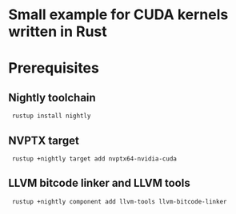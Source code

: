 # Small example for CUDA kernels written in Rust

# Prerequisites
## Nightly toolchain
``` rustup install nightly```
## NVPTX target
``` rustup +nightly target add nvptx64-nvidia-cuda```
## LLVM bitcode linker and LLVM tools
``` rustup +nightly component add llvm-tools llvm-bitcode-linker```
